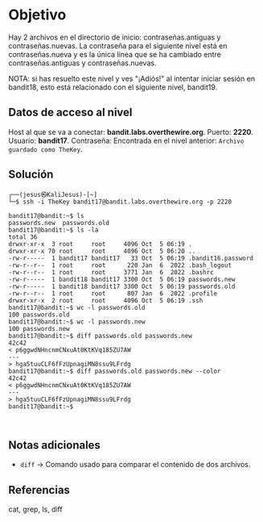 
# Objetivo

Hay 2 archivos en el directorio de inicio: contraseñas.antiguas y contraseñas.nuevas. La contraseña para el siguiente nivel está en contraseñas.nueva y es la única línea que se ha cambiado entre contraseñas.antiguas y contraseñas.nuevas.

NOTA: si has resuelto este nivel y ves "¡Adiós!" al intentar iniciar sesión en bandit18, esto está relacionado con el siguiente nivel, bandit19.
## Datos de acceso al nivel
Host al que se va a conectar: **bandit.labs.overthewire.org**.
Puerto: **2220**.
Usuario: **bandit17**.
Contraseña: Encontrada en el nivel anterior: `Archivo guardado como TheKey`.

## Solución
```
┌──(jesus㉿KaliJesus)-[~]
└─$ ssh -i TheKey bandit17@bandit.labs.overthewire.org -p 2220 

bandit17@bandit:~$ ls
passwords.new  passwords.old
bandit17@bandit:~$ ls -la
total 36
drwxr-xr-x  3 root     root     4096 Oct  5 06:19 .
drwxr-xr-x 70 root     root     4096 Oct  5 06:20 ..
-rw-r-----  1 bandit17 bandit17   33 Oct  5 06:19 .bandit16.password
-rw-r--r--  1 root     root      220 Jan  6  2022 .bash_logout
-rw-r--r--  1 root     root     3771 Jan  6  2022 .bashrc
-rw-r-----  1 bandit18 bandit17 3300 Oct  5 06:19 passwords.new
-rw-r-----  1 bandit18 bandit17 3300 Oct  5 06:19 passwords.old
-rw-r--r--  1 root     root      807 Jan  6  2022 .profile
drwxr-xr-x  2 root     root     4096 Oct  5 06:19 .ssh
bandit17@bandit:~$ wc -l passwords.old
100 passwords.old
bandit17@bandit:~$ wc -l passwords.new
100 passwords.new
bandit17@bandit:~$ diff passwords.old passwords.new
42c42
< p6ggwdNHncnmCNxuAt0KtKVq185ZU7AW
---
> hga5tuuCLF6fFzUpnagiMN8ssu9LFrdg
bandit17@bandit:~$ diff passwords.old passwords.new --color
42c42
< p6ggwdNHncnmCNxuAt0KtKVq185ZU7AW
---
> hga5tuuCLF6fFzUpnagiMN8ssu9LFrdg
bandit17@bandit:~$ 



```

## Notas adicionales

- `diff` -> Comando usado para comparar el contenido de dos archivos.
## Referencias

cat, grep, ls, diff